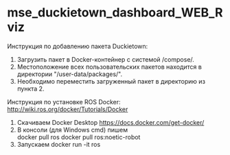 # mse_duckietown_dashboard_WEB_Rviz


Инструкция по добавлению пакета Duckietown:
1. Загрузить пакет в Docker-контейнер с системой /compose/.
2. Местоположение всех пользовательских пакетов находится в директории "/user-data/packages/".
3. Необходимо переместить загруженный пакет в директорию из пункта 2.

Инструкция по установке ROS Docker:
http://wiki.ros.org/docker/Tutorials/Docker
1.	Скачиваем Docker Desktop https://docs.docker.com/get-docker/
2.	В консоли (для Windows cmd) пишем  
docker pull ros
docker pull ros:noetic-robot
3.	Запускаем 
docker run -it ros

